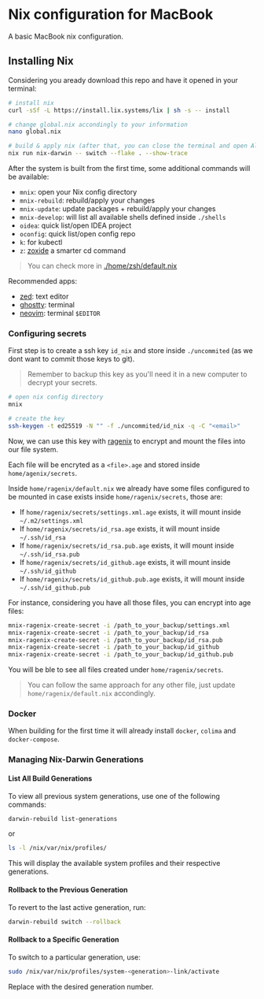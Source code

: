 # Nix configuration for MacBook

A basic MacBook nix configuration.

## Installing Nix

Considering you aready download this repo and have it opened in your terminal:

```sh
# install nix
curl -sSf -L https://install.lix.systems/lix | sh -s -- install

# change global.nix accondingly to your information
nano global.nix

# build & apply nix (after that, you can close the terminal and open Alacritty)
nix run nix-darwin -- switch --flake . --show-trace
```

After the system is built from the first time, some additional commands will be available:
* `mnix`: open your Nix config directory
* `mnix-rebuild`: rebuild/apply your changes
* `mnix-update`: update packages + rebuild/apply your changes
* `mnix-develop`: will list all available shells defined inside `./shells`
* `oidea`: quick list/open IDEA project
* `oconfig`: quick list/open config repo
* `k`: for kubectl
* `z`: [zoxide](https://github.com/ajeetdsouza/zoxide) a smarter cd command
> You can check more in [./home/zsh/default.nix](./home/zsh/default.nix?ref_type=heads#L22)

Recommended apps:
* [zed](https://zed.dev/): text editor
* [ghostty](https://ghostty.org/): terminal
* [neovim](https://neovim.io/): terminal `$EDITOR`

### Configuring secrets

First step is to create a ssh key `id_nix` and store inside `./uncommited` (as we dont want to commit those keys to git).
> Remember to backup this key as you'll need it in a new computer to decrypt your secrets.
```sh
# open nix config directory
mnix

# create the key
ssh-keygen -t ed25519 -N "" -f ./uncommited/id_nix -q -C "<email>"
```
Now, we can use this key with [ragenix](https://github.com/yaxitech/ragenix) to encrypt and mount the files into our file system.

Each file will be encryted as a `<file>.age` and stored inside `home/agenix/secrets`.

Inside `home/ragenix/default.nix` we already have some files configured to be mounted in case exists inside `home/ragenix/secrets`, those are:
* If `home/ragenix/secrets/settings.xml.age` exists, it will mount inside `~/.m2/settings.xml`
* If `home/ragenix/secrets/id_rsa.age` exists, it will mount inside `~/.ssh/id_rsa`
* If `home/ragenix/secrets/id_rsa.pub.age` exists, it will mount inside `~/.ssh/id_rsa.pub`
* If `home/ragenix/secrets/id_github.age` exists, it will mount inside `~/.ssh/id_github`
* If `home/ragenix/secrets/id_github.pub.age` exists, it will mount inside `~/.ssh/id_github.pub`

For instance, considering you have all those files, you can encrypt into age files:
```sh
mnix-ragenix-create-secret -i /path_to_your_backup/settings.xml
mnix-ragenix-create-secret -i /path_to_your_backup/id_rsa
mnix-ragenix-create-secret -i /path_to_your_backup/id_rsa.pub
mnix-ragenix-create-secret -i /path_to_your_backup/id_github
mnix-ragenix-create-secret -i /path_to_your_backup/id_github.pub
```
You will be ble to see all files created under `home/ragenix/secrets`.

> You can follow the same approach for any other file, just update `home/ragenix/default.nix` accondingly.

### Docker

When building for the first time it will already install `docker`, `colima` and `docker-compose`.

### Managing Nix-Darwin Generations

#### List All Build Generations

To view all previous system generations, use one of the following commands:
```sh
darwin-rebuild list-generations
```
or

```sh
ls -l /nix/var/nix/profiles/
```
This will display the available system profiles and their respective generations.

#### Rollback to the Previous Generation
To revert to the last active generation, run:

```sh
darwin-rebuild switch --rollback
```

#### Rollback to a Specific Generation
To switch to a particular generation, use:

```sh
sudo /nix/var/nix/profiles/system-<generation>-link/activate
```
Replace <generation> with the desired generation number.
